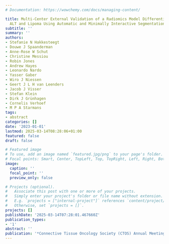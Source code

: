 ```yaml
---
# Documentation: https://wowchemy.com/docs/managing-content/

title: Multi-Center External Validation of a Radiomics Model Differentiating Between
  ALT and Lipoma Using Automatic and Minimally Interactive Segmentation Methods
subtitle: ''
summary: ''
authors:
- Stefanie N Hakkesteegt
- Douwe J Spaanderman
- Anne-Rose W Schut
- Christine Messiou
- Robin Jones
- Andrew Hayes
- Leonardo Nardo
- Yasser Gaber
- Wiro J Niessen
- Geert J L H van Leenders
- Jacob J Visser
- Stefan Klein
- Dirk J Grünhagen
- Cornelis Verhoef
- M P A Starmans
tags:
- abstract
categories: []
date: '2023-01-01'
lastmod: 2025-03-14T08:28:06+01:00
featured: false
draft: false

# Featured image
# To use, add an image named `featured.jpg/png` to your page's folder.
# Focal points: Smart, Center, TopLeft, Top, TopRight, Left, Right, BottomLeft, Bottom, BottomRight.
image:
  caption: ''
  focal_point: ''
  preview_only: false

# Projects (optional).
#   Associate this post with one or more of your projects.
#   Simply enter your project's folder or file name without extension.
#   E.g. `projects = ["internal-project"]` references `content/project/deep-learning/index.md`.
#   Otherwise, set `projects = []`.
projects: []
publishDate: '2025-03-14T07:28:01.467660Z'
publication_types:
- '1'
abstract: ''
publication: '*Connective Tissue Oncology Society (CTOS) Annual Meeting, Dublin, Ireland*'
---
```

